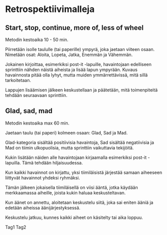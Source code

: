 # Retrospektiivimalleja

## Start, stop, continue, more of, less of wheel

Metodin kestoaika 10 - 50 min.

Piirretään isolle taululle (tai paperille) ympyrä, joka jaetaan viiteen osaan. Nimetään osat: Aloita, Lopeta, Jatka, Enemmän ja Vähemmän.

Jokainen kirjoittaa, esimerkiksi post-it -lapuille, havaintojaan edelliseen sprinttiin nähden näistä aiheista ja lisää lapun ympyrään. Kuvaus havainnosta pitää olla lyhyt, mutta muiden ymmärrettävissä, mitä sillä tarkoitetaan.

Lappujen lisäämisen jälkeen keskustellaan ja päätetään, mitä toimenpiteitä tehdään seuraavaan sprinttiin.


## Glad, sad, mad

Metodin kestoaika max 60 min.

Jaetaan taulu (tai paperi) kolmeen osaan: Glad, Sad ja Mad.

Glad-kategoria sisältää positiivisia havaintoja, Sad sisältää negatiivisia ja Mad on tiimin ulkopuolisia, mutta sprinttiin vaikuttavia tekijöitä.

Kukin lisätään näiden alle havaintojaan kirjaamalla esimerkiksi post-it -lapuilla. Tämä tehdään hiljaisuudessa. 

Kun kaikki havainnot on kirjattu, yksi tiimiläisistä järjestää samaan aiheeseen liittyvät havainnot yhdeksi ryhmäksi.

Tämän jälkeen jokaisella tiimiläisellä on viisi ääntä, jotka käydään merkkaamassa aiheille, joista kukin haluaa keskusteltavan.

Kun äänet on annettu, aloitetaan keskustelu siitä, joka sai eniten ääniä ja edetään aiheissa äänijärjestyksessä.

Keskustelu jatkuu, kunnes kaikki aiheet on käsitelty tai aika loppuu.

Tag1
Tag2